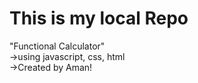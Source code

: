 # This is my local Repo

"Functional Calculator" <br/>
->using javascript, css, html <br/>
->Created by Aman! <br/>
